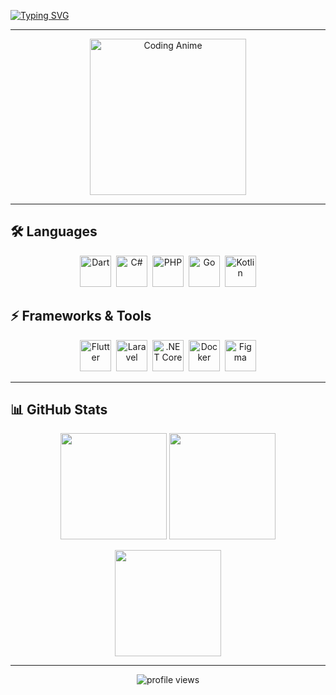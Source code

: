 [![Typing SVG](https://readme-typing-svg.herokuapp.com?font=Fira+Code&pause=1000&color=CBF718&width=435&lines=Hello+hello;I'm+a+beginner+here)](https://git.io/typing-svg)

---

<p align="center">
  <!-- Anime GIF no background -->
  <img src="https://i.ibb.co/tQkM3Hs/anime-coding.gif" width="250" alt="Coding Anime"/>
</p>

---

## 🛠 Languages
<p align="center">
  <img src="https://cdn.jsdelivr.net/gh/devicons/devicon/icons/dart/dart-original.svg" title="Dart" width="50" height="50"/>&nbsp;
  <img src="https://cdn.jsdelivr.net/gh/devicons/devicon/icons/csharp/csharp-original.svg" title="C#" width="50" height="50"/>&nbsp;
  <img src="https://cdn.jsdelivr.net/gh/devicons/devicon/icons/php/php-original.svg" title="PHP" width="50" height="50"/>&nbsp;
  <img src="https://cdn.jsdelivr.net/gh/devicons/devicon/icons/go/go-original.svg" title="Go" width="50" height="50"/>&nbsp;
  <img src="https://cdn.jsdelivr.net/gh/devicons/devicon/icons/kotlin/kotlin-original.svg" title="Kotlin" width="50" height="50"/>
</p>

## ⚡ Frameworks & Tools
<p align="center">
  <img src="https://cdn.jsdelivr.net/gh/devicons/devicon/icons/flutter/flutter-original.svg" title="Flutter" width="50" height="50"/>&nbsp;
  <img src="https://cdn.jsdelivr.net/gh/devicons/devicon/icons/laravel/laravel-original.svg" title="Laravel" width="50" height="50"/>&nbsp;
  <img src="https://cdn.jsdelivr.net/gh/devicons/devicon/icons/dotnetcore/dotnetcore-original.svg" title=".NET Core" width="50" height="50"/>&nbsp;
  <img src="https://cdn.jsdelivr.net/gh/devicons/devicon/icons/docker/docker-original.svg" title="Docker" width="50" height="50"/>&nbsp;
  <img src="https://cdn.jsdelivr.net/gh/devicons/devicon/icons/figma/figma-original.svg" title="Figma" width="50" height="50"/>
</p>

---

## 📊 GitHub Stats

<p align="center">
  <img src="https://github-readme-stats.vercel.app/api?username=4shey&show_icons=true&theme=radical&hide_border=true&border_radius=15" height="170"/>
  <img src="https://streak-stats.demolab.com?user=4shey&theme=radical&hide_border=true&border_radius=15" height="170"/>
</p>

<p align="center">
  <img src="https://github-readme-stats.vercel.app/api/top-langs/?username=4shey&layout=compact&theme=radical&hide_border=true&border_radius=15" height="170"/>
</p>

---

<p align="center">
  <img src="https://komarev.com/ghpvc/?username=4shey&style=for-the-badge&color=ff69b4" alt="profile views"/>
</p>
